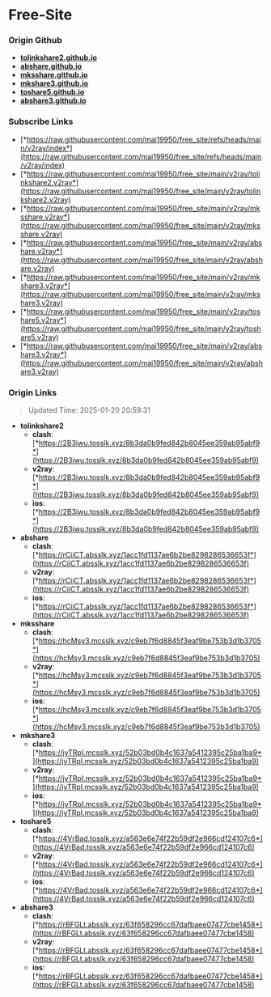 # Free-Site

### Origin Github

- [**tolinkshare2.github.io**](https://github.com/tolinkshare2/tolinkshare2.github.io)
- [**abshare.github.io**](https://github.com/abshare/abshare.github.io)
- [**mksshare.github.io**](https://github.com/mksshare/mksshare.github.io)
- [**mkshare3.github.io**](https://github.com/mkshare3/mkshare3.github.io)
- [**toshare5.github.io**](https://github.com/toshare5/toshare5.github.io)
- [**abshare3.github.io**](https://github.com/abshare3/abshare3.github.io)

### Subscribe Links

- [*https://raw.githubusercontent.com/mai19950/free_site/refs/heads/main/v2ray/index*](https://raw.githubusercontent.com/mai19950/free_site/refs/heads/main/v2ray/index)
- [*https://raw.githubusercontent.com/mai19950/free_site/main/v2ray/tolinkshare2.v2ray*](https://raw.githubusercontent.com/mai19950/free_site/main/v2ray/tolinkshare2.v2ray)
- [*https://raw.githubusercontent.com/mai19950/free_site/main/v2ray/mksshare.v2ray*](https://raw.githubusercontent.com/mai19950/free_site/main/v2ray/mksshare.v2ray)
- [*https://raw.githubusercontent.com/mai19950/free_site/main/v2ray/abshare.v2ray*](https://raw.githubusercontent.com/mai19950/free_site/main/v2ray/abshare.v2ray)
- [*https://raw.githubusercontent.com/mai19950/free_site/main/v2ray/mkshare3.v2ray*](https://raw.githubusercontent.com/mai19950/free_site/main/v2ray/mkshare3.v2ray)
- [*https://raw.githubusercontent.com/mai19950/free_site/main/v2ray/toshare5.v2ray*](https://raw.githubusercontent.com/mai19950/free_site/main/v2ray/toshare5.v2ray)
- [*https://raw.githubusercontent.com/mai19950/free_site/main/v2ray/abshare3.v2ray*](https://raw.githubusercontent.com/mai19950/free_site/main/v2ray/abshare3.v2ray)

### Origin Links

> Updated Time: 2025-01-20 20:59:31

- **tolinkshare2**
  - **clash**: [*https://2B3iwu.tosslk.xyz/8b3da0b9fed842b8045ee359ab95abf9*](https://2B3iwu.tosslk.xyz/8b3da0b9fed842b8045ee359ab95abf9)
  - **v2ray**: [*https://2B3iwu.tosslk.xyz/8b3da0b9fed842b8045ee359ab95abf9*](https://2B3iwu.tosslk.xyz/8b3da0b9fed842b8045ee359ab95abf9)
  - **ios**: [*https://2B3iwu.tosslk.xyz/8b3da0b9fed842b8045ee359ab95abf9*](https://2B3iwu.tosslk.xyz/8b3da0b9fed842b8045ee359ab95abf9)
- **abshare**
  - **clash**: [*https://rCiiCT.absslk.xyz/1acc1fd1137ae6b2be8298286536653f*](https://rCiiCT.absslk.xyz/1acc1fd1137ae6b2be8298286536653f)
  - **v2ray**: [*https://rCiiCT.absslk.xyz/1acc1fd1137ae6b2be8298286536653f*](https://rCiiCT.absslk.xyz/1acc1fd1137ae6b2be8298286536653f)
  - **ios**: [*https://rCiiCT.absslk.xyz/1acc1fd1137ae6b2be8298286536653f*](https://rCiiCT.absslk.xyz/1acc1fd1137ae6b2be8298286536653f)
- **mksshare**
  - **clash**: [*https://hcMsy3.mcsslk.xyz/c9eb7f6d8845f3eaf9be753b3d1b3705*](https://hcMsy3.mcsslk.xyz/c9eb7f6d8845f3eaf9be753b3d1b3705)
  - **v2ray**: [*https://hcMsy3.mcsslk.xyz/c9eb7f6d8845f3eaf9be753b3d1b3705*](https://hcMsy3.mcsslk.xyz/c9eb7f6d8845f3eaf9be753b3d1b3705)
  - **ios**: [*https://hcMsy3.mcsslk.xyz/c9eb7f6d8845f3eaf9be753b3d1b3705*](https://hcMsy3.mcsslk.xyz/c9eb7f6d8845f3eaf9be753b3d1b3705)
- **mkshare3**
  - **clash**: [*https://jyTRpI.mcsslk.xyz/52b03bd0b4c1637a5412395c25ba1ba9*](https://jyTRpI.mcsslk.xyz/52b03bd0b4c1637a5412395c25ba1ba9)
  - **v2ray**: [*https://jyTRpI.mcsslk.xyz/52b03bd0b4c1637a5412395c25ba1ba9*](https://jyTRpI.mcsslk.xyz/52b03bd0b4c1637a5412395c25ba1ba9)
  - **ios**: [*https://jyTRpI.mcsslk.xyz/52b03bd0b4c1637a5412395c25ba1ba9*](https://jyTRpI.mcsslk.xyz/52b03bd0b4c1637a5412395c25ba1ba9)
- **toshare5**
  - **clash**: [*https://4VrBad.tosslk.xyz/a563e6e74f22b59df2e966cd124107c6*](https://4VrBad.tosslk.xyz/a563e6e74f22b59df2e966cd124107c6)
  - **v2ray**: [*https://4VrBad.tosslk.xyz/a563e6e74f22b59df2e966cd124107c6*](https://4VrBad.tosslk.xyz/a563e6e74f22b59df2e966cd124107c6)
  - **ios**: [*https://4VrBad.tosslk.xyz/a563e6e74f22b59df2e966cd124107c6*](https://4VrBad.tosslk.xyz/a563e6e74f22b59df2e966cd124107c6)
- **abshare3**
  - **clash**: [*https://rBFGLt.absslk.xyz/63f658296cc67dafbaee07477cbe1458*](https://rBFGLt.absslk.xyz/63f658296cc67dafbaee07477cbe1458)
  - **v2ray**: [*https://rBFGLt.absslk.xyz/63f658296cc67dafbaee07477cbe1458*](https://rBFGLt.absslk.xyz/63f658296cc67dafbaee07477cbe1458)
  - **ios**: [*https://rBFGLt.absslk.xyz/63f658296cc67dafbaee07477cbe1458*](https://rBFGLt.absslk.xyz/63f658296cc67dafbaee07477cbe1458)

